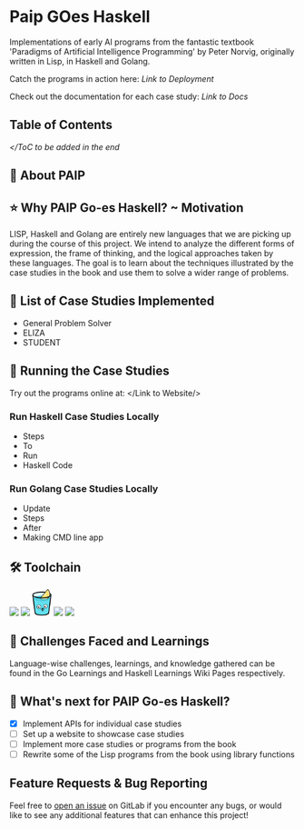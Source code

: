 # Paip GOes Haskell

Implementations of early AI programs from the fantastic textbook 'Paradigms of Artificial Intelligence Programming' by Peter Norvig, originally written in Lisp, in Haskell and Golang.

Catch the programs in action here: _Link to Deployment_

Check out the documentation for each case study: _Link to Docs_

## Table of Contents
_</ToC to be added in the end_

## :book: About PAIP

## :star: Why PAIP Go-es Haskell? ~ Motivation
LISP, Haskell and Golang are entirely new languages that we are picking up during the course of this project. We intend to analyze the different forms of expression, the frame of thinking, and the logical approaches taken by these languages. The goal is to learn about the techniques illustrated by the case studies in the book and use them to solve a wider range of problems.


## :dart: List of Case Studies Implemented

- General Problem Solver
- ELIZA
- STUDENT

## :rocket: Running the Case Studies

Try out the programs online at: </Link to Website/>

### Run Haskell Case Studies Locally
- Steps
- To
- Run
- Haskell Code

### Run Golang Case Studies Locally
- Update
- Steps
- After
- Making CMD line app 

## 🛠️ Toolchain
<img src="https://raw.githubusercontent.com/gilbarbara/logos/1f372be75689d73cae89b6de808149b606b879e1/logos/haskell-icon.svg" width=52 />  <img src="https://www.vectorlogo.zone/logos/golang/golang-official.svg" width=68 />  <img src="https://raw.githubusercontent.com/gin-gonic/logo/master/color.png" height=48 />  <img src="https://www.vectorlogo.zone/logos/gitlab/gitlab-icon.svg" height=46 />  <img src="https://www.vectorlogo.zone/logos/git-scm/git-scm-icon.svg" height=46 /> 

## :memo: Challenges Faced and Learnings

Language-wise challenges, learnings, and knowledge gathered can be found in the Go Learnings and Haskell Learnings Wiki Pages respectively.

## :construction: What's next for PAIP Go-es Haskell?

- [x] Implement APIs for individual case studies
- [ ] Set up a website to showcase case studies
- [ ] Implement more case studies or programs from the book
- [ ] Rewrite some of the Lisp programs from the book using library functions

## Feature Requests & Bug Reporting

Feel free to [open an issue](https://gitlab.com/indujashankar/paip-goes-haskell/-/issues) on GitLab if you encounter any bugs, or would like to see any additional features that can enhance this project!
